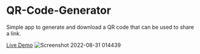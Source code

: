 # QR-Code-Generator
Simple app to generate and download a QR code that can be used to share a link.

[Live Demo](https://umairzafar14.github.io/QR-Code-Generator/)
![Screenshot 2022-08-31 014439](https://user-images.githubusercontent.com/49642741/187541708-03f487b3-c46c-4032-905b-1a48e8bc8b2e.png)

